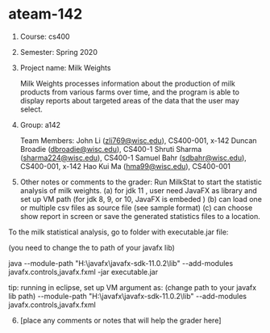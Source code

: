 # ateam-142

1. Course: cs400
2. Semester: Spring 2020
3. Project name: Milk Weights

    Milk Weights processes information about the production of milk products from various farms over time, and the program is     able to display reports about targeted areas of the data that the user may select. 
    
4. Group: a142

    Team Members:
    John Li (zli769@wisc.edu), CS400-001, x-142
    Duncan Broadie (dbroadie@wisc.edu), CS400-1
    Shruti Sharma (sharma224@wisc.edu), CS400-1
    Samuel Bahr (sdbahr@wisc.edu), CS400-001, x-142
    Hao Kui Ma (hma99@wisc.edu), CS400-001
    
    
5. Other notes or comments to the grader:
    Run MilkStat to start the statistic analysis of milk weights.
    (a) for jdk 11 , user need JavaFX as library and set up VM path (for jdk 8, 9, or 10, JavaFX is embeded )
    (b) can load one or multiple csv files as source file (see sample format)
    (c) can choose show report in screen or save the generated statistics files to a location.

To the milk statistical analysis, go to folder with executable.jar file:

(you need to change the to path of your javafx lib)

java --module-path "H:\javafx\javafx-sdk-11.0.2\lib" --add-modules javafx.controls,javafx.fxml -jar executable.jar
 

tip: running in eclipse, set up VM argument as: (change path to your javafx lib path)
--module-path "H:\javafx\javafx-sdk-11.0.2\lib" --add-modules javafx.controls,javafx.fxml

6.  [place any comments or notes that will help the grader here]
